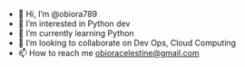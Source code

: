 - 👋 Hi, I’m @obiora789
- 👀 I’m interested in Python dev
- 🌱 I’m currently learning Python
- 💞️ I’m looking to collaborate on Dev Ops, Cloud Computing
- 📫 How to reach me obioracelestine@gmail.com

<!---
obiora789/obiora789 is a ✨ special ✨ repository because its `README.md` (this file) appears on your GitHub profile.
You can click the Preview link to take a look at your changes.
--->
